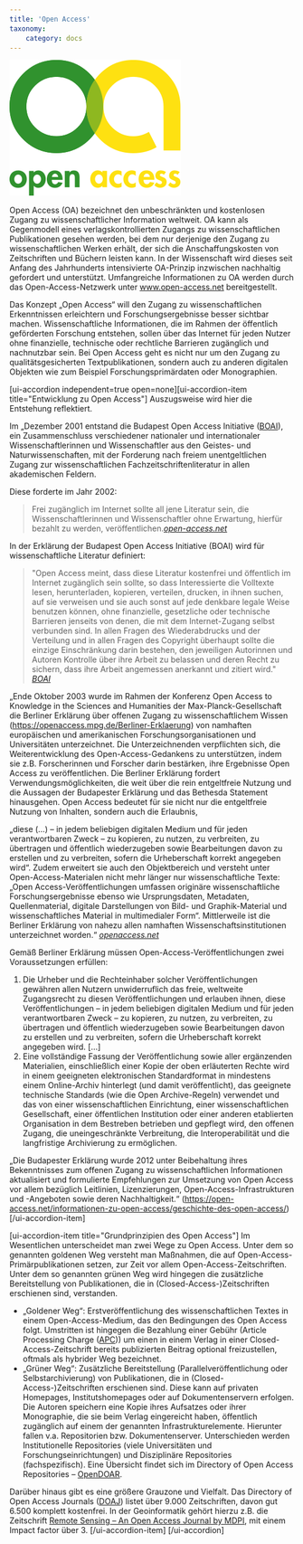 ```yaml
---
title: 'Open Access'
taxonomy:
    category: docs
---
```


![](oa.png "OpenAccess")

Open Access (OA) bezeichnet den unbeschränkten und kostenlosen Zugang zu wissenschaftlicher Information weltweit. OA kann als Gegenmodell eines verlagskontrollierten Zugangs zu wissenschaftlichen Publikationen gesehen werden, bei dem nur derjenige den Zugang zu wissenschaftlichen Werken erhält, der sich die Anschaffungskosten von Zeitschriften und Büchern leisten kann. In der Wissenschaft wird dieses seit Anfang des Jahrhunderts intensivierte OA-Prinzip inzwischen nachhaltig gefordert und unterstützt. Umfangreiche Informationen zu OA werden durch das Open-Access-Netzwerk unter www.open-access.net bereitgestellt.

Das Konzept „Open Access“ will den Zugang zu wissenschaftlichen Erkenntnissen erleichtern und Forschungsergebnisse besser sichtbar machen. Wissenschaftliche Informationen, die im Rahmen der öffentlich geförderten Forschung entstehen, sollen über das Internet für jeden Nutzer ohne finanzielle, technische oder rechtliche Barrieren zugänglich und nachnutzbar sein. Bei Open Access geht es nicht nur um den Zugang zu qualitätsgesicherten Textpublikationen, sondern auch zu anderen digitalen Objekten wie zum Beispiel Forschungsprimärdaten oder Monographien.

[ui-accordion independent=true open=none][ui-accordion-item title="Entwicklung zu Open Access"]
Auszugsweise wird hier die Entstehung reflektiert.

Im „Dezember 2001 entstand die Budapest Open Access Initiative ([BOAI](http://www.budapestopenaccessinitiative.org/)), ein Zusammenschluss verschiedener nationaler und internationaler Wissenschaftlerinnen und Wissenschaftler aus den Geistes- und Naturwissenschaften, mit der Forderung nach freiem unentgeltlichen Zugang zur wissenschaftlichen Fachzeitschriftenliteratur in allen akademischen Feldern.

Diese forderte im Jahr 2002:
> Frei zugänglich im Internet sollte all jene Literatur sein, die Wissenschaftlerinnen und Wissenschaftler ohne Erwartung, hierfür bezahlt zu werden, veröffentlichen.<cite>[open-access.net](https://open-access.net/informationen-zu-open-access/geschichte-des-open-access/)</cite>

In der Erklärung der Budapest Open Access Initiative (BOAI) wird für wissenschaftliche Literatur definiert:
> "Open Access meint, dass diese Literatur kostenfrei und öffentlich im Internet zugänglich sein sollte, so dass Interessierte die Volltexte lesen, herunterladen, kopieren, verteilen, drucken, in ihnen suchen, auf sie verweisen und sie auch sonst auf jede denkbare legale Weise benutzen können, ohne finanzielle, gesetzliche oder technische Barrieren jenseits von denen, die mit dem Internet-Zugang selbst verbunden sind. In allen Fragen des Wiederabdrucks und der Verteilung und in allen Fragen des Copyright überhaupt sollte die einzige Einschränkung darin bestehen, den jeweiligen Autorinnen und Autoren Kontrolle über ihre Arbeit zu belassen und deren Recht zu sichern, dass ihre Arbeit angemessen anerkannt und zitiert wird."
<cite>[BOAI](http://www.budapestopenaccessinitiative.org/)</cite>

„Ende Oktober 2003 wurde im Rahmen der Konferenz Open Access to Knowledge in the Sciences and Humanities der Max-Planck-Gesellschaft die Berliner Erklärung über offenen Zugang zu wissenschaftlichem Wissen (https://openaccess.mpg.de/Berliner-Erklaerung) von namhaften europäischen und amerikanischen Forschungsorganisationen und Universitäten unterzeichnet. Die Unterzeichnenden verpflichten sich, die Weiterentwicklung des Open-Access-Gedankens zu unterstützen, indem sie z.B. Forscherinnen und Forscher darin bestärken, ihre Ergebnisse Open Access zu veröffentlichen. Die Berliner Erklärung fordert Verwendungsmöglichkeiten, die weit über die rein entgeltfreie Nutzung  und die Aussagen der Budapester Erklärung und das Bethesda Statement  hinausgehen. Open Access bedeutet für sie nicht nur die entgeltfreie Nutzung von Inhalten, sondern auch die Erlaubnis,

„diese (…) – in jedem beliebigen digitalen Medium und für jeden verantwortbaren Zweck – zu kopieren, zu nutzen, zu verbreiten, zu übertragen und öffentlich wiederzugeben sowie Bearbeitungen davon zu erstellen und zu verbreiten, sofern die Urheberschaft korrekt angegeben wird“.  Zudem erweitert sie auch den Objektbereich und versteht unter Open-Access-Materialen nicht mehr länger nur wissenschaftliche Texte: „Open Access-Veröffentlichungen umfassen originäre wissenschaftliche Forschungsergebnisse ebenso wie Ursprungsdaten, Metadaten, Quellenmaterial, digitale Darstellungen von Bild- und Graphik-Material und wissenschaftliches Material in multimedialer Form“. Mittlerweile ist die Berliner Erklärung von nahezu allen namhaften Wissenschaftsinstitutionen unterzeichnet worden.“
 <cite>[openaccess.net](https://open-access.net/informationen-zu-open-access/geschichte-des-open-access/)</cite>

Gemäß Berliner Erklärung müssen Open-Access-Veröffentlichungen zwei Voraussetzungen erfüllen:
1. Die Urheber und die Rechteinhaber solcher Veröffentlichungen gewähren allen Nutzern unwiderruflich das freie, weltweite Zugangsrecht zu diesen Veröffentlichungen und erlauben ihnen, diese Veröffentlichungen – in jedem beliebigen digitalen Medium und für jeden verantwortbaren Zweck – zu kopieren, zu nutzen, zu verbreiten, zu übertragen und öffentlich wiederzugeben sowie Bearbeitungen davon zu erstellen und zu verbreiten, sofern die Urheberschaft korrekt angegeben wird. [...]
2. Eine vollständige Fassung der Veröffentlichung sowie aller ergänzenden Materialien, einschließlich einer Kopie der oben erläuterten Rechte wird in einem geeigneten elektronischen Standardformat in mindestens einem Online-Archiv hinterlegt (und damit veröffentlicht), das geeignete technische Standards (wie die Open Archive-Regeln) verwendet und das von einer wissenschaftlichen Einrichtung, einer wissenschaftlichen Gesellschaft, einer öffentlichen Institution oder einer anderen etablierten Organisation in dem Bestreben betrieben und gepflegt wird, den offenen Zugang, die uneingeschränkte Verbreitung, die Interoperabilität und die langfristige Archivierung zu ermöglichen.

„Die Budapester Erklärung wurde 2012 unter Beibehaltung ihres Bekenntnisses zum offenen Zugang zu wissenschaftlichen Informationen aktualisiert und formulierte Empfehlungen zur Umsetzung von Open Access vor allem bezüglich Leitlinien, Lizenzierungen, Open-Access-Infrastrukturen und -Angeboten sowie deren Nachhaltigkeit.“ (https://open-access.net/informationen-zu-open-access/geschichte-des-open-access/)
[/ui-accordion-item]

[ui-accordion-item title="Grundprinzipien des Open Access"]
Im Wesentlichen unterscheidet man zwei Wege zu Open Access. Unter dem so genannten goldenen Weg versteht man Maßnahmen, die auf Open-Access-Primärpublikationen setzen, zur Zeit vor allem Open-Access-Zeitschriften. Unter dem so genannten grünen Weg wird hingegen die zusätzliche Bereitstellung von Publikationen, die in (Closed-Access-)Zeitschriften erschienen sind, verstanden.

* „Goldener Weg“: Erstveröffentlichung des wissenschaftlichen Textes in einem Open-Access-Medium, das den Bedingungen des Open Access folgt. Umstritten ist hingegen die Bezahlung einer Gebühr (Article Processing Charge ([APC](https://de.wikipedia.org/wiki/Open_Access#Publikationsgebühren))) um einen in einem Verlag in einer Closed-Access-Zeitschrift bereits publizierten Beitrag optional freizustellen, oftmals als hybrider Weg bezeichnet.
* „Grüner Weg“: Zusätzliche Bereitstellung (Parallelveröffentlichung oder Selbstarchivierung) von Publikationen, die in (Closed-Access-)Zeitschriften erschienen sind. Diese kann auf privaten Homepages, Institutshomepages oder auf Dokumentenservern erfolgen. Die Autoren speichern eine Kopie ihres Aufsatzes oder ihrer Monographie, die sie beim Verlag eingereicht haben, öffentlich zugänglich auf einem der genannten Infrastrukturelemente. Hierunter fallen v.a. Repositorien bzw. Dokumentenserver. Unterschieden werden Institutionelle Repositories (viele Universitäten und Forschungseinrichtungen) und Disziplinäre Repositories (fachspezifisch). Eine Übersicht findet sich im Directory of Open Access Repositories – [OpenDOAR](http://www.opendoar.org/).

Darüber hinaus gibt es eine größere Grauzone und Vielfalt.
Das Directory of Open Access Journals ([DOAJ](https://doaj.org/)) listet über 9.000 Zeitschriften, davon gut 6.500 komplett kostenfrei. In der Geoinformatik gehört hierzu z.B. die Zeitschrift [Remote Sensing – An Open Access Journal by MDPI](http://www.mdpi.com/journal/remotesensing), mit einem Impact factor über 3.
[/ui-accordion-item]
[/ui-accordion]
